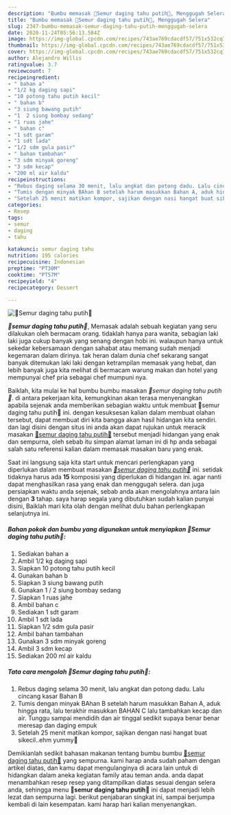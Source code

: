 ```yaml
---
description: "Bumbu memasak 🌺Semur daging tahu putih🌺, Menggugah Selera"
title: "Bumbu memasak 🌺Semur daging tahu putih🌺, Menggugah Selera"
slug: 2347-bumbu-memasak-semur-daging-tahu-putih-menggugah-selera
date: 2020-11-24T05:56:13.584Z
image: https://img-global.cpcdn.com/recipes/743ae769cdacdf57/751x532cq70/🌺semur-daging-tahu-putih🌺-foto-resep-utama.jpg
thumbnail: https://img-global.cpcdn.com/recipes/743ae769cdacdf57/751x532cq70/🌺semur-daging-tahu-putih🌺-foto-resep-utama.jpg
cover: https://img-global.cpcdn.com/recipes/743ae769cdacdf57/751x532cq70/🌺semur-daging-tahu-putih🌺-foto-resep-utama.jpg
author: Alejandro Willis
ratingvalue: 3.7
reviewcount: 7
recipeingredient:
- " bahan a"
- "1/2 kg daging sapi"
- "10 potong tahu putih kecil"
- " bahan b"
- "3 siung bawang putih"
- "1  2 siung bombay sedang"
- "1 ruas jahe"
- " bahan c"
- "1 sdt garam"
- "1 sdt lada"
- "1/2 sdm gula pasir"
- " bahan tambahan"
- "3 sdm minyak goreng"
- "3 sdm kecap"
- "200 ml air kaldu"
recipeinstructions:
- "Rebus daging selama 30 menit, lalu angkat dan potong dadu. Lalu cincang kasar Bahan B"
- "Tumis dengan minyak BAhan B setelah harum masukkan Bahan A, aduk hingga rata, lalu terakhir masukkan BAHAN C lalu tambahkan kecap dan air. Tunggu sampai mendidih dan air tinggal sedikit supaya benar benar meresap dan daging empuk"
- "Setelah 25 menit matikan kompor, sajikan dengan nasi hangat buat sikecil..ehm yummy🤗"
categories:
- Resep
tags:
- semur
- daging
- tahu

katakunci: semur daging tahu 
nutrition: 195 calories
recipecuisine: Indonesian
preptime: "PT30M"
cooktime: "PT57M"
recipeyield: "4"
recipecategory: Dessert

---
```



![🌺Semur daging tahu putih🌺](https://img-global.cpcdn.com/recipes/743ae769cdacdf57/751x532cq70/🌺semur-daging-tahu-putih🌺-foto-resep-utama.jpg)

<b><i>🌺semur daging tahu putih🌺</i></b>, Memasak adalah sebuah kegiatan yang seru dilakukan oleh bermacam orang. tidaklah hanya para wanita, sebagian laki laki juga cukup banyak yang senang dengan hobi ini. walaupun hanya untuk sekedar kebersamaan dengan sahabat atau memang sudah menjadi kegemaran dalam dirinya. tak heran dalam dunia chef sekarang sangat banyak ditemukan laki laki dengan ketrampilan memasak yang hebat, dan lebih banyak juga kita melihat di bermacam warung makan dan hotel yang mempunyai chef pria sebagai chef mumpuni nya.



Baiklah, kita mulai ke hal bumbu bumbu masakan <i>🌺semur daging tahu putih🌺</i>. di antara pekerjaan kita, kemungkinan akan terasa menyenangkan apabila sejenak anda memberikan sebagian waktu untuk membuat 🌺semur daging tahu putih🌺 ini. dengan kesuksesan kalian dalam membuat olahan tersebut, dapat membuat diri kita bangga akan hasil hidangan kita sendiri. dan lagi disini dengan situs ini anda akan dapat rujukan untuk meracik masakan <u>🌺semur daging tahu putih🌺</u> tersebut menjadi hidangan yang enak dan sempurna, oleh sebab itu simpan alamat laman ini di hp anda sebagai salah satu referensi kalian dalam memasak masakan baru yang enak.


Saat ini langsung saja kita start untuk mencari perlengkapan yang diperlukan dalam membuat masakan <u><i>🌺semur daging tahu putih🌺</i></u> ini. setidak tidaknya harus ada <b>15</b> komposisi yang diperlukan di hidangan ini. agar nanti dapat menghasilkan rasa yang enak dan menggugah selera. dan juga persiapkan waktu anda sejenak, sebab anda akan mengolahnya antara lain dengan <b>3</b> tahap. saya harap segala yang dibutuhkan sudah kalian punyai disini, Baiklah mari kita olah dengan melihat dulu bahan perlengkapan selanjutnya ini.

<!--inarticleads1-->

##### Bahan pokok dan bumbu yang digunakan untuk menyiapkan 🌺Semur daging tahu putih🌺:

1. Sediakan  bahan a
1. Ambil 1/2 kg daging sapi
1. Siapkan 10 potong tahu putih kecil
1. Gunakan  bahan b
1. Siapkan 3 siung bawang putih
1. Gunakan 1 / 2 siung bombay sedang
1. Siapkan 1 ruas jahe
1. Ambil  bahan c
1. Sediakan 1 sdt garam
1. Ambil 1 sdt lada
1. Siapkan 1/2 sdm gula pasir
1. Ambil  bahan tambahan
1. Gunakan 3 sdm minyak goreng
1. Ambil 3 sdm kecap
1. Sediakan 200 ml air kaldu




<!--inarticleads2-->

##### Tata cara mengolah 🌺Semur daging tahu putih🌺:

1. Rebus daging selama 30 menit, lalu angkat dan potong dadu. Lalu cincang kasar Bahan B
1. Tumis dengan minyak BAhan B setelah harum masukkan Bahan A, aduk hingga rata, lalu terakhir masukkan BAHAN C lalu tambahkan kecap dan air. Tunggu sampai mendidih dan air tinggal sedikit supaya benar benar meresap dan daging empuk
1. Setelah 25 menit matikan kompor, sajikan dengan nasi hangat buat sikecil..ehm yummy🤗




Demikianlah sedikit bahasan makanan tentang bumbu bumbu <u>🌺semur daging tahu putih🌺</u> yang sempurna. kami harap anda sudah paham dengan artikel diatas, dan kamu dapat mengulanginya di acara lain untuk di hidangkan dalam aneka kegiatan family atau teman anda. anda dapat menambahkan resep resep yang ditampilkan diatas sesuai dengan selera anda, sehingga menu <b>🌺semur daging tahu putih🌺</b> ini dapat menjadi lebih lezat dan sempurna lagi. berikut penjabaran singkat ini, sampai berjumpa kembali di lain kesempatan. kami harap hari kalian menyenangkan.
